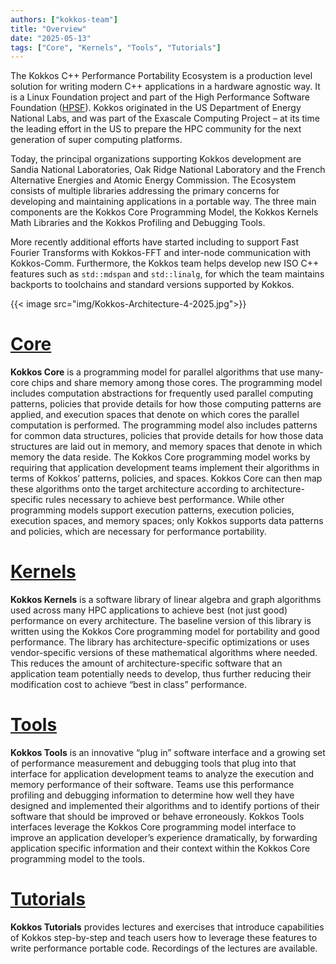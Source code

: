 ```yaml
---
authors: ["kokkos-team"]
title: "Overview"
date: "2025-05-13"
tags: ["Core", "Kernels", "Tools", "Tutorials"]
---
```


The Kokkos C++ Performance Portability Ecosystem is a production level solution for writing modern C++ applications in a hardware agnostic way.
It is a Linux Foundation project and part of the High Performance Software Foundation ([HPSF](https://hpsf.io)).
Kokkos originated in the US Department of Energy National Labs, and was part of the Exascale Computing Project
– at its time the leading effort in the US to prepare the HPC community for the next generation of super computing platforms.

Today, the principal organizations supporting Kokkos development are Sandia National Laboratories, Oak Ridge National Laboratory and the French Alternative Energies and Atomic Energy Commission.
The Ecosystem consists of multiple libraries addressing the primary concerns for developing and maintaining applications in a portable way.
The three main components are the Kokkos Core Programming Model, the Kokkos Kernels Math Libraries and the Kokkos Profiling and Debugging Tools.

More recently additional efforts have started including to support Fast Fourier Transforms with Kokkos-FFT and inter-node communication with Kokkos-Comm.
Furthermore, the Kokkos team helps develop new ISO C++ features such as `std::mdspan` and `std::linalg`, for which the team maintains backports to toolchains and standard versions supported by Kokkos.

{{< image src="img/Kokkos-Architecture-4-2025.jpg">}}

# [Core](https://github.com/kokkos/kokkos)

**Kokkos Core** is a programming model for parallel algorithms that use
many-core chips and share memory among those cores. The programming model
includes computation abstractions for frequently used parallel computing
patterns, policies that provide details for how those computing patterns are
applied, and execution spaces that denote on which cores the parallel
computation is performed. The programming model also includes patterns for
common data structures, policies that provide details for how those data
structures are laid out in memory, and memory spaces that denote in which
memory the data reside. The Kokkos Core programming model works by requiring
that application development teams implement their algorithms in terms of
Kokkos’ patterns, policies, and spaces. Kokkos Core can then map these
algorithms onto the target architecture according to architecture-specific
rules necessary to achieve best performance. While other programming models
support execution patterns, execution policies, execution spaces, and memory
spaces; only Kokkos supports data patterns and policies, which are necessary
for performance portability.

# [Kernels](https://github.com/kokkos/kokkos-kernels)

**Kokkos Kernels** is a software library of linear algebra and graph algorithms
used across many HPC applications to achieve best (not just good) performance
on every architecture. The baseline version of this library is written using
the Kokkos Core programming model for portability and good performance. The
library has architecture-specific optimizations or uses vendor-specific
versions of these mathematical algorithms where needed. This reduces the amount
of architecture-specific software that an application team potentially needs to
develop, thus further reducing their modification cost to achieve “best in
class” performance.

# [Tools](https://github.com/kokkos/kokkos-tools)

**Kokkos Tools** is an innovative “plug in” software interface and a growing
set of performance measurement and debugging tools that plug into that
interface for application development teams to analyze the execution and memory
performance of their software. Teams use this performance profiling and
debugging information to determine how well they have designed and implemented
their algorithms and to identify portions of their software that should be
improved or behave erroneously. Kokkos Tools interfaces leverage the Kokkos Core
programming model interface to improve an application developer’s experience
dramatically, by forwarding application specific information and their context
within the Kokkos Core programming model to the tools.

# [Tutorials](https://github.com/kokkos/kokkos-tutorials)

**Kokkos Tutorials** provides lectures and exercises that introduce
capabilities of Kokkos step-by-step and teach users how to leverage these
features to write performance portable code.  Recordings of the lectures are
available.
